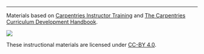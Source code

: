 

***

Materials based on [Carpentries Instructor Training](https://carpentries.github.io/instructor-training/)
and [The Carpentries Curriculum Development Handbook](https://cdh.carpentries.org/).



![](https://i.creativecommons.org/l/by/4.0/88x31.png)


These instructional materials are licensed under [CC-BY 4.0](https://creativecommons.org/licenses/by/4.0/).
